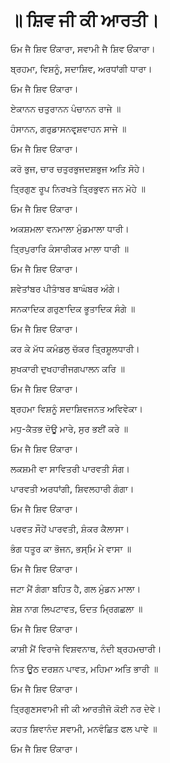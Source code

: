 # ॥ ਸ਼ਿਵ ਜੀ ਕੀ ਆਰਤੀ।

ਓਮ ਜੈ ਸ਼ਿਵ ਓਂਕਾਰਾ, ਸਵਾਮੀ ਜੈ ਸ਼ਿਵ ਓਂਕਾਰਾ।

ਬ੍ਰਹਮਾ, ਵਿਸ਼ਨੂੰ, ਸਦਾਸ਼ਿਵ, ਅਰਧਾਂਗੀ ਧਾਰਾ।

ਓਮ ਜੈ ਸ਼ਿਵ ਓਂਕਾਰਾ।

ਏਕਾਨਨ ਚਤੁਰਾਨਨ ਪੰਚਾਨਨ ਰਾਜੇ ॥

ਹੰਸਾਨਨ, ਗਰੁਡਾਸਨਵਰ੍ਸ਼ਵਾਹਨ ਸਾਜੇ ॥

ਓਮ ਜੈ ਸ਼ਿਵ ਓਂਕਾਰਾ।

ਕਰੋ ਭੁਜ, ਚਾਰ ਚਤੁਰਭੁਜਦਸ਼ਭੁਜ ਅਤਿ ਸੋਹੇ।

ਤ੍ਰਿਗੁਣ ​​ਰੂਪ ਨਿਰਖਤੇ ਤ੍ਰਿਭੁਵਨ ਜਨ ਮੋਹੇ ॥

ਓਮ ਜੈ ਸ਼ਿਵ ਓਂਕਾਰਾ।

ਅਕਸ਼ਮਲਾ ਵਨਮਾਲਾ ਮੁੰਡਮਾਲਾ ਧਾਰੀ।

ਤ੍ਰਿਪੁਰਾਰਿ ਕੰਸਾਰੀਕਰ ਮਾਲਾ ਧਾਰੀ ॥

ਓਮ ਜੈ ਸ਼ਿਵ ਓਂਕਾਰਾ।

ਸ਼ਵੇਤਾਂਬਰ ਪੀਤਾੰਬਰ ਬਾਘੰਬਰ ਅੰਗੇ।

ਸਨਕਾਦਿਕ ਗਰੁਣਾਦਿਕ ਭੂਤਾਦਿਕ ਸੰਗੇ ​​॥

ਓਮ ਜੈ ਸ਼ਿਵ ਓਂਕਾਰਾ।

ਕਰ ਕੇ ਮੱਧ ਕਮੰਡਲੁ ਚੱਕਰ ਤ੍ਰਿਸ਼ੂਲਧਾਰੀ।

ਸੁਖਕਾਰੀ ਦੁਖਹਾਰੀਜਗਪਾਲਨ ਕਰਿ ॥

ਓਮ ਜੈ ਸ਼ਿਵ ਓਂਕਾਰਾ।

ਬ੍ਰਹਮਾ ਵਿਸ਼ਨੂੰ ਸਦਾਸ਼ਿਵਜਨਤ ਅਵਿਵੇਕਾ।

ਮਧੁ-ਕੈਤਭ ਦੋਊ ਮਾਰੇ, ਸੁਰ ਭਈਂ ਕਰੇ ॥

ਓਮ ਜੈ ਸ਼ਿਵ ਓਂਕਾਰਾ।

ਲਕਸ਼ਮੀ ਵਾ ਸਾਵਿਤਰੀ ਪਾਰਵਤੀ ਸੰਗ।

ਪਾਰਵਤੀ ਅਰਧਾਂਗੀ, ਸ਼ਿਵਲਹਾਰੀ ਗੰਗਾ।

ਓਮ ਜੈ ਸ਼ਿਵ ਓਂਕਾਰਾ।

ਪਰਵਤ ਸੌਹੇਂ ਪਾਰਵਤੀ, ਸ਼ੰਕਰ ਕੈਲਾਸਾ।

ਭੰਗ ਧਤੂਰ ਕਾ ​​ਭੋਜਨ, ਭਸ੍ਮਿ ਮੇ ਵਾਸਾ ॥

ਓਮ ਜੈ ਸ਼ਿਵ ਓਂਕਾਰਾ।

ਜਟਾ ਮੈਂ ਗੰਗਾ ਬਹਿਤ ਹੈ, ਗਲ ਮੁੰਡਨ ਮਾਲਾ।

ਸ਼ੇਸ਼ ਨਾਗ ਲਿਪਟਾਵਤ, ਓਦਤ ਮ੍ਰਿਗਛਲਾ ॥

ਓਮ ਜੈ ਸ਼ਿਵ ਓਂਕਾਰਾ।

ਕਾਸ਼ੀ ਮੈਂ ਵਿਰਾਜੇ ਵਿਸ਼ਵਨਾਥ, ਨੰਦੀ ਬ੍ਰਹਮਚਾਰੀ।

ਨਿਤ ਊਠ ਦਰਸ਼ਨ ਪਾਵਤ, ਮਹਿਮਾ ਅਤਿ ਭਾਰੀ ॥

ਓਮ ਜੈ ਸ਼ਿਵ ਓਂਕਾਰਾ।

ਤ੍ਰਿਗੁਣਸਵਾਮੀ ਜੀ ਕੀ ਆਰਤੀਜੋ ਕੋਈ ਨਰ ਦੇਵੇ।

ਕਹਤ ਸ਼ਿਵਾਨੰਦ ਸਵਾਮੀ, ਮਨਵੰਛਿਤ ਫਲ ਪਾਵੇ ॥

ਓਮ ਜੈ ਸ਼ਿਵ ਓਂਕਾਰਾ।
